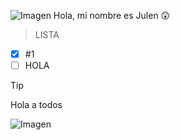 
![Imagen]() Hola, mi nombre es Julen 😲

> LISTA

- [x] #1
- [ ] HOLA

> [!TIP]
> Hola a todos

![Imagen](https://github.com/jagufer/jagufer/assets/170084256/3a958a50-2cbb-44ef-bcc2-c7717951a6c9)
